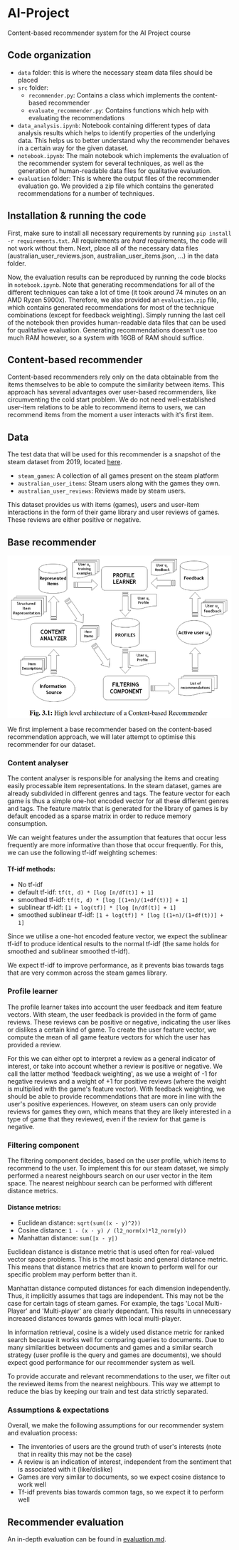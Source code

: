 # AI-Project
Content-based recommender system for the AI Project course

## Code organization
* `data` folder: this is where the necessary steam data files should be placed
* `src` folder:
    - `recommender.py`: Contains a class which implements the content-based recommender
    - `evaluate_recommender.py`: Contains functions which help with evaluating the recommendations
* `data_analysis.ipynb`: Notebook containing different types of data analysis results which helps to identify properties of the underlying data. This helps us to better understand why the recommender behaves in a certain way for the given dataset.
* `notebook.ipynb`: The main notebook which implements the evaluation of the recommender system for several techniques, as well as the generation of human-readable data files for qualitative evaluation.
* `evaluation` folder: This is where the output files of the recommender evaluation go. We provided a zip file which contains the generated recommendations for a number of techniques.

## Installation & running the code
First, make sure to install all necessary requirements by running `pip install -r requirements.txt`. All requirements are *hard* requirements, the code will not work without them.
Next, place all of the necessary data files (australian_user_reviews.json, australian_user_items.json, ...) in the data folder.

Now, the evaluation results can be reproduced by running the code blocks in `notebook.ipynb`. Note that generating recommendations for all of the different techniques can take a lot of time (it took around 74 minutes on an AMD Ryzen 5900x). Therefore, we also provided an `evaluation.zip` file, which contains generated recommendations for most of the technique combinations (except for feedback weighting). Simply running the last cell of the notebook then provides human-readable data files that can be used for qualitative evaluation. Generating recommendations doesn't use too much RAM however, so a system with 16GB of RAM should suffice.

## Content-based recommender
Content-based recommenders rely only on the data obtainable from the items themselves to be able to compute the similarity between items. This approach has several advantages over user-based recommenders, like circumventing the cold start problem. We do not need well-established user-item relations to be able to recommend items to users, we can recommend items from the moment a user interacts with it's first item.

## Data
The test data that will be used for this recommender is a snapshot of the steam dataset from 2019, located [here](http://deepx.ucsd.edu/public/jmcauley/steam/). 
* `steam_games`: A collection of all games present on the steam platform
* `australian_user_items`: Steam users along with the games they own.
* `australian_user_reviews`: Reviews made by steam users.

This dataset provides us with items (games), users and user-item interactions in the form of their game library and user reviews of games. These reviews are either positive or negative. 

## Base recommender
![base recommender visualization (source: Content-based recommender systems: State of the art and trends)](./ContentBasedRec.png)

We first implement a base recommender based on the content-based recommendation approach, we will later attempt to optimise this recommender for our dataset. 

### Content analyser
The content analyser is responsible for analysing the items and creating easily processable item representations. In the steam dataset, games are already subdivided in different genres and tags. The feature vector for each game is thus a simple one-hot encoded vector for all these different genres and tags. The feature matrix that is generated for the library of games is by default encoded as a sparse matrix in order to reduce memory consumption.

We can weight features under the assumption that features that occur less frequently are more informative than those that occur frequently. For this, we can use the following tf-idf weighting schemes:

#### Tf-idf methods:
- No tf-idf
- default tf-idf: `tf(t, d) * [log [n/df(t)] + 1]`
- smoothed tf-idf: `tf(t, d) * [log [(1+n)/(1+df(t))] + 1]`
- sublinear tf-idf: `[1 + log(tf)] * [log [n/df(t)] + 1]`
- smoothed sublinear tf-idf: `[1 + log(tf)] * [log [(1+n)/(1+df(t))] + 1]`

Since we utilise a one-hot encoded feature vector, we expect the sublinear tf-idf to produce identical results to the normal tf-idf (the same holds for smoothed and sublinear smoothed tf-idf).

We expect tf-idf to improve performance, as it prevents bias towards tags that are very common across the steam games library.

### Profile learner
The profile learner takes into account the user feedback and item feature vectors. With steam, the user feedback is provided in the form of game reviews. These reviews can be positive or negative, indicating the user likes or dislikes a certain kind of game. To create the user feature vector, we compute the mean of all game feature vectors for which the user has provided a review.

For this we can either opt to interpret a review as a general indicator of interest, or take into account whether a review is positive or negative. We call the latter method 'feedback weighting', as we use a weight of -1 for negative reviews and a weight of +1 for positive reviews (where the weight is multiplied with the game's feature vector). With feedback weighting, we should be able to provide recommendations that are more in line with the user's positive experiences. However, on steam users can only provide reviews for games they own, which means that they are likely interested in a type of game that they reviewed, even if the review for that game is negative.

### Filtering component
The filtering component decides, based on the user profile, which items to recommend to the user. To implement this for our steam dataset, we simply performed a nearest neighbours search on our user vector in the item space. The nearest neighbour search can be performed with different distance metrics.

#### Distance metrics:
- Euclidean distance: `sqrt(sum((x - y)^2))`
- Cosine distance: `1 - (x · y) / (l2_norm(x)*l2_norm(y))`
- Manhattan distance: `sum(|x - y|)`

Euclidean distance is distance metric that is used often for real-valued vector space problems. This is the most basic and general distance metric. This means that distance metrics that are known to perform well for our specific problem may perform better than it.

Manhattan distance computed distances for each dimension independently. Thus, it implicitly assumes that tags are independent. This may not be the case for certain tags of steam games. For example, the tags 'Local Multi-Player' and 'Multi-player' are clearly dependant. This results in unnecessary increased distances towards games with local multi-player.

In information retrieval, cosine is a widely used distance metric for ranked search because it works well for comparing queries to documents. Due to many similarities between documents and games and a similar search strategy (user profile is the query and games are documents), we should expect good performance for our recommender system as well.

To provide accurate and relevant recommendations to the user, we filter out the reviewed items from the nearest neighbours. This way we attempt to reduce the bias by keeping our train and test data strictly separated.

### Assumptions & expectations
Overall, we make the following assumptions for our recommender system and evaluation process:
- The inventories of users are the ground truth of user's interests (note that in reality this may not be the case)
- A review is an indication of interest, independent from the sentiment that is associated with it (like/dislike)
- Games are very similar to documents, so we expect cosine distance to work well
- Tf-idf prevents bias towards common tags, so we expect it to perform well

## Recommender evaluation
An in-depth evaluation can be found in [evaluation.md](./evaluation.md).